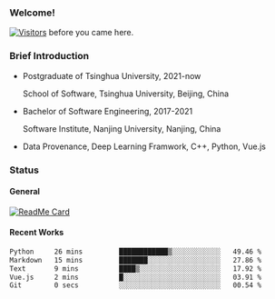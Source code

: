 ### Welcome!

[![Visitors](https://visitor-badge.laobi.icu/badge?page_id=HermitSun.HermitSun)]() before you came here.

### Brief Introduction

- Postgraduate of Tsinghua University, 2021-now
  
  School of Software, Tsinghua University, Beijing, China

- Bachelor of Software Engineering, 2017-2021
  
  Software Institute, Nanjing University, Nanjing, China

- Data Provenance, Deep Learning Framwork, C++, Python, Vue.js

### Status

#### General

[![ReadMe Card](https://github-readme-stats.hermitsun.vercel.app/api?username=HermitSun&count_private=true&show_icons=true)]()

#### Recent Works

<!--START_SECTION:waka-->

```txt
Python     26 mins         ████████████▒░░░░░░░░░░░░   49.46 %
Markdown   15 mins         ███████░░░░░░░░░░░░░░░░░░   27.86 %
Text       9 mins          ████▒░░░░░░░░░░░░░░░░░░░░   17.92 %
Vue.js     2 mins          █░░░░░░░░░░░░░░░░░░░░░░░░   03.91 %
Git        0 secs          ░░░░░░░░░░░░░░░░░░░░░░░░░   00.54 %
```

<!--END_SECTION:waka-->
